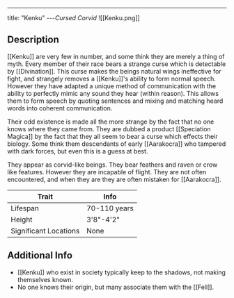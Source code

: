 ---
title: "Kenku"
---*Cursed Corvid*
![[Kenku.png]]

## Description
[[Kenku]] are very few in number, and some think they are merely a thing of myth. Every member of their race bears a strange curse which is detectable by [[Divination]]. This curse makes the beings natural wings ineffective for fight, and strangely removes a [[Kenku]]'s ability to form normal speech. However they have adapted a unique method of communication with the ability to perfectly mimic any sound they hear (within reason). This allows them to form speech by quoting sentences and mixing and matching heard words into coherent communication. 

Their odd existence is made all the more strange by the fact that no one knows where they came from. They are dubbed a product [[Speciation Magica]] by the fact that they all seem to bear a curse which effects their biology. Some think them descendants of early [[Aarakocra]] who tampered with dark forces, but even this is a guess at best.

They appear as corvid-like beings. They bear feathers and raven or crow like features. However they are incapable of flight. They are not often encountered, and when they are they are often mistaken for [[Aarakocra]].

| Trait | Info |
| --- | --- |
| Lifespan | 70-110 years |
| Height | 3'8"-4'2" |
| Significant Locations | None |

## Additional Info
- [[Kenku]] who exist in society typically keep to the shadows, not making themselves known.
- No one knows their origin, but many associate them with the [[Fell]].
